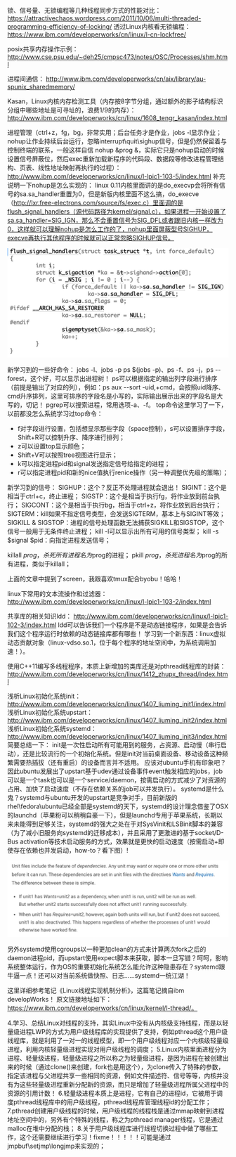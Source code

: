 锁、信号量、无锁编程等几种线程同步方式的性能对比：
https://attractivechaos.wordpress.com/2011/10/06/multi-threaded-programming-efficiency-of-locking/ 
透过Linux内核看无锁编程：
https://www.ibm.com/developerworks/cn/linux/l-cn-lockfree/

posix共享内存操作示例：
http://www.cse.psu.edu/~deh25/cmpsc473/notes/OSC/Processes/shm.html

进程间通信：
http://www.ibm.com/developerworks/cn/aix/library/au-spunix_sharedmemory/

Kasan，Linux内核内存检测工具（内存按8字节分组，通过额外的影子结构标识分组中哪些地址是可寻址的，浪费1/9的内存）：
http://www.ibm.com/developerworks/cn/linux/1608_tengr_kasan/index.html

进程管理（ctrl+z，fg，bg，非常实用；后台任务才是作业，jobs -l显示作业；nohup让作业持续后台运行，忽略interrupt\quit\sighup信号，但是仍然保留着与控制终端的联系，一般这样自信 nohup &prog &，实际它只是nohup启动的时候设置信号屏蔽位，然后exec重新加载新程序的代码段、数据段等修改进程管理结构、页表、线性地址映射再执行的过程）：
http://www.ibm.com/developerworks/cn/linux/l-lpic1-103-5/index.html
补充说明一下nohup是怎么实现的：
linux 0.11内核里面讲的是do_execvp会将所有信号的sa.sa_handler重置为0，但是新版内核里面不这么搞，do_execve（http://lxr.free-electrons.com/source/fs/exec.c）里面调的是flush_signal_handlers（源代码路径为kernel/signal.c），如果进程一开始设置了sa.sa_handler=SIG_IGN，那么不会重置信号为SIG_DFL或者跟旧内核一样改为0，这样就可以理解nohup是怎么工作的了，nohup里面屏蔽型号SIGHUP，execve再执行其他程序的时候就可以正常忽略SIGHUP信号。

![-w560](media/15129185927219.jpg)

新学习到的一些好命令：
jobs -l、jobs -p
ps $(jobs -p)、ps -f、ps -j，ps --forest，这个好，可以显示出进程树！
ps可以根据指定的输出列字段进行排序（前提是输出了对应的列），例如：ps aux --sort -uid,+cmd，会按照uid降序、cmd升序排列，这里可排序的字段名是小写的，实际输出展示出来的字段名是大写的，切记！
pgrep可以搜索进程，常用选项-a、-f。
top命令这里学习了一下，以前都没怎么系统学习过top命令：

- f对字段进行设置，包括想显示那些字段（space控制），s可以设置排序字段，Shift+R可以控制升序、降序进行排列；
- z可以设置top显示颜色；
- Shift+V可以按照tree视图进行显示；
- k可以指定进程pid和signal发送指定信号给指定的进程；
- r可以指定进程pid和新的nice值执行renice操作（另一种调整优先级的策略）；

新学习到的信号：
SIGHUP：这个？反正不处理进程就会退出！
SIGINT：这个是相当于ctrl+c，终止进程；
SIGSTP：这个是相当于执行fg，将作业放到前台执行；
SIGCONT：这个是相当于执行bg，相当于ctrl+z，将作业放到后台执行；
SIGTERM：kill如果不指定信号类型，会发送SIGTERM，基本上与SIGINT等效；
SIGKILL & SIGSTOP：进程的信号处理函数无法捕获SIGKILL和SIGSTOP，这个信号一般用于无条件终止进程；
kill -l可以显示出所有可用的信号类型；
kill -s $signal $pid：向指定进程发送信号；

killall $prog，杀死所有进程名为$prog的进程；
pkill $prog，杀死进程名为$prog的所有进程，类似于killall；

上面的文章中提到了screen，我跟喜欢tmux配合byobu！哈哈！

linux下常用的文本流操作和过滤器：
http://www.ibm.com/developerworks/cn/linux/l-lpic1-103-2/index.html

共享库的相关知识ldd：
http://www.ibm.com/developerworks/cn/linux/l-lpic1-102-3/index.html
ldd可以告诉我们一个程序是不是动态链接程序，如果是会告诉我们这个程序运行时依赖的动态链接库都有哪些！
学习到一个新东西：linux虚拟动态贡献对象（linux-vdso.so.1，位于每个程序的地址空间中，为系统调用加速！）。

使用C++11编写多线程程序，本质上新增加的类库还是对pthread线程库的封装：
http://www.ibm.com/developerworks/cn/linux/1412_zhupx_thread/index.html

浅析Linux初始化系统init：
http://www.ibm.com/developerworks/cn/linux/1407_liuming_init1/index.html
浅析Linux初始化系统upstart：
http://www.ibm.com/developerworks/cn/linux/1407_liuming_init2/index.html
浅析Linux初始化系统systemd：
http://www.ibm.com/developerworks/cn/linux/1407_liuming_init3/index.html
简要总结一下：
init是一次性启动所有可能用到的服务，占资源、启动慢（串行启动），还是比较流行的一个初始化系统。但是init对当前桌面设备、移动设备这种频繁需要热插拔（还有重启）的设备而言并不适用。
应该对ubuntu手机有印象吧？因此ubuntu发展出了upstart基于udev通过设备事件event触发相应的jobs，job可以是一个task也可以是一个service/daemon，按需启动的方式减少了对资源的占用、加快了启动速度（不存在依赖关系的job可以并发执行）。
systemd是什么鬼？systemd与ubuntu开发的upstart是竞争对手，目前新版的rhel\fedora\ubuntu已经全部是systemd的天下，systemd的设计理念借鉴了OSX的launchd（苹果粉可以稍稍自豪一下），但是launchd专用于苹果系统，长期以来未能得到足够关注，systemd的强大之处在于对SysVinit和LSBinit脚本的兼容（为了减小旧服务向systemd的迁移成本），并且采用了更激进的基于socket/D-Bus activation等技术启动服务的方式，效果就是更快的启动速度（按需启动+即使存在依赖也并发启动，how-to？看下图）!

![-w652](media/15129186201931.jpg)

另外systemd使用cgroups以一种更加clean的方式来计算两次fork之后的daemon进程pid，而upstart使用expect脚本来获取，脚本一旦写错？呵呵，影响系统整体运行，作为OS的重要初始化系统怎么能允许这种隐患存在？systemd跟牛逼一点！还可以对当前系统做快照、日志……systemd一统江湖！

这里详细参考笔记《Linux线程实现机制分析》，这篇笔记摘自ibm developWorks！
原文链接地址如下：https://www.ibm.com/developerworks/cn/linux/kernel/l-thread/。

4.学习、总结Linux对线程的支持，其实Linux中没有从内核级支持线程，而是以轻量级进程LWP的方式为用户级线程库的实现提供了支持，例如pthread这个用户级线程库，就是利用了一对一的线程模型，即一个用户级线程对应一个内核级轻量级进程，利用内核轻量级进程实现对用户级线程的调度；
5.Linux内核里面进程分为进程、轻量级进程，轻量级进程之所以称之为轻量级进程，是因为进程在被创建出来的时候（通过clone()来创建，fork也是用这个），为clone传入了特殊的参数，指定该进程与父进程共享一些相同的资源，例如文件描述符、信号等等，内核并没有为这些轻量级进程重新分配新的资源，而只是增加了轻量级进程所属父进程中的资源的引用计数！
6.轻量级进程本质上是进程，它有自己的进程id，它被用于调度pthread线程库中的用户级线程，pthread线程库管理线程id的分配工作；
7.pthread创建用户级线程的时候，用户级线程的线程栈是通过mmap映射到进程地址空间中的，另外有个特殊的线程，称之为pthread manager线程，它是通过malloc在堆中分配的栈；
8.关于用户级线程库进行线程切换过程中做了哪些工作，这个还需要继续进行学习！fixme！！！！！可能是通过jmpbuf\setjmp\longjmp来实现的；
